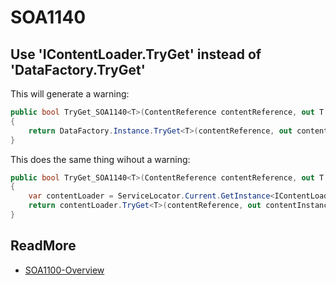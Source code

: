 # SOA1140

## Use 'IContentLoader.TryGet' instead of 'DataFactory.TryGet'

This will generate a warning:

```C#
public bool TryGet_SOA1140<T>(ContentReference contentReference, out T contentInstance) where T : IContentData
{
	return DataFactory.Instance.TryGet<T>(contentReference, out contentInstance);
}
```

This does the same thing wihout a warning:

```C#
public bool TryGet_SOA1140<T>(ContentReference contentReference, out T contentInstance) where T : IContentData
{
	var contentLoader = ServiceLocator.Current.GetInstance<IContentLoader>();
	return contentLoader.TryGet<T>(contentReference, out contentInstance);
}
```

## ReadMore

- [SOA1100-Overview](https://github.com/Stekeblad/stekeblad.optimizely.analyzers/blob/master/doc/Analyzers/SOA1100-Overview.md)

